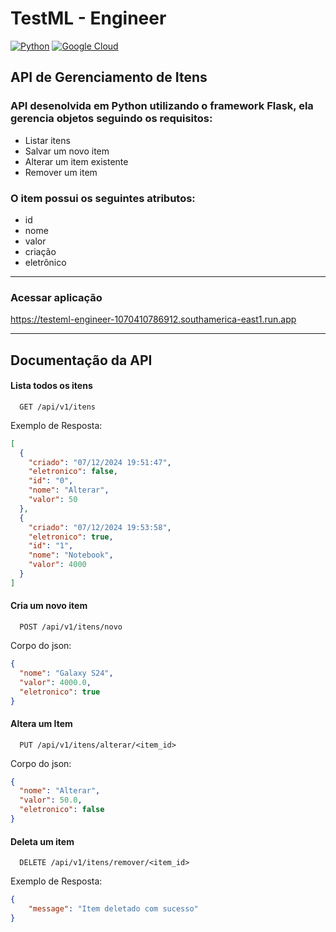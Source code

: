 # TestML - Engineer 

[![Python](https://img.shields.io/badge/Python-14354C?style=for-the-badge&logo=python&logoColor=white)](#)         [![Google Cloud](https://img.shields.io/badge/Google_Cloud-4285F4?style=for-the-badge&logo=google-cloud&logoColor=white)](#)

## API de Gerenciamento de Itens
### API desenolvida em Python utilizando o framework Flask, ela gerencia objetos seguindo os requisitos:

- Listar itens
- Salvar um novo item
- Alterar um item existente
- Remover um item


### O item possui os seguintes atributos:

- id 
- nome 
- valor 
- criação
- eletrônico


---------------

### Acessar aplicação
https://testeml-engineer-1070410786912.southamerica-east1.run.app

-------------
## Documentação da API

#### Lista todos os itens

```
  GET /api/v1/itens
```
Exemplo de Resposta:
```json
[
  {
    "criado": "07/12/2024 19:51:47",
    "eletronico": false,
    "id": "0",
    "nome": "Alterar",
    "valor": 50
  },
  {
    "criado": "07/12/2024 19:53:58",
    "eletronico": true,
    "id": "1",
    "nome": "Notebook",
    "valor": 4000
  }
]
```


#### Cria um novo item

```
  POST /api/v1/itens/novo
```

Corpo do json:
```json
{
  "nome": "Galaxy S24",
  "valor": 4000.0,
  "eletronico": true
}
```


#### Altera um Item

```
  PUT /api/v1/itens/alterar/<item_id>
```

Corpo do json:
```json
{
  "nome": "Alterar",
  "valor": 50.0,
  "eletronico": false
}
```

#### Deleta um item

```
  DELETE /api/v1/itens/remover/<item_id>
```

Exemplo de Resposta:
```json
{
    "message": "Item deletado com sucesso"
}
```
